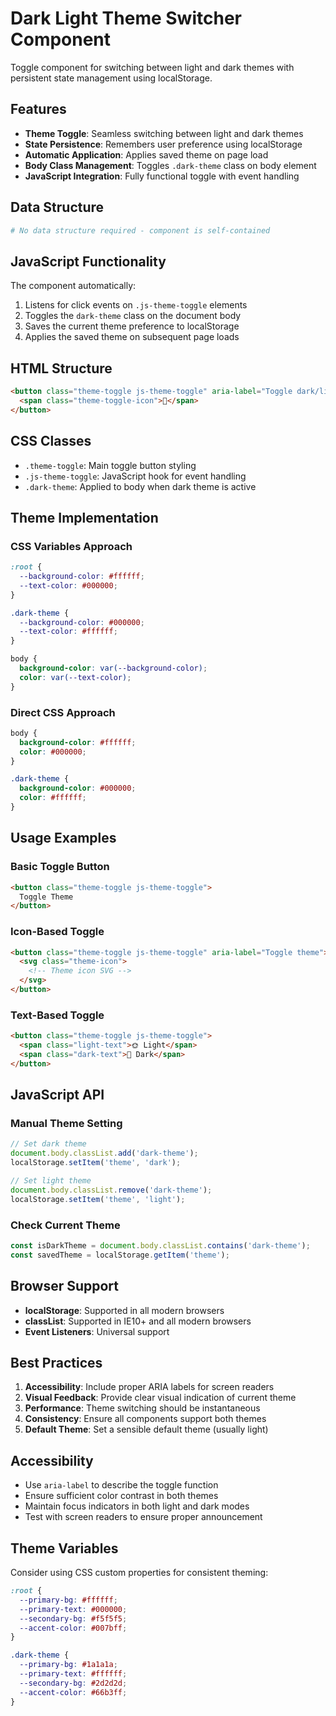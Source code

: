 # Dark Light Theme Switcher Component

Toggle component for switching between light and dark themes with persistent state management using localStorage.

## Features

- **Theme Toggle**: Seamless switching between light and dark themes
- **State Persistence**: Remembers user preference using localStorage
- **Automatic Application**: Applies saved theme on page load
- **Body Class Management**: Toggles `.dark-theme` class on body element
- **JavaScript Integration**: Fully functional toggle with event handling

## Data Structure

```yaml
# No data structure required - component is self-contained
```

## JavaScript Functionality

The component automatically:
1. Listens for click events on `.js-theme-toggle` elements
2. Toggles the `dark-theme` class on the document body
3. Saves the current theme preference to localStorage
4. Applies the saved theme on subsequent page loads

## HTML Structure

```html
<button class="theme-toggle js-theme-toggle" aria-label="Toggle dark/light theme">
  <span class="theme-toggle-icon">🌙</span>
</button>
```

## CSS Classes

- `.theme-toggle`: Main toggle button styling
- `.js-theme-toggle`: JavaScript hook for event handling
- `.dark-theme`: Applied to body when dark theme is active

## Theme Implementation

### CSS Variables Approach
```css
:root {
  --background-color: #ffffff;
  --text-color: #000000;
}

.dark-theme {
  --background-color: #000000;
  --text-color: #ffffff;
}

body {
  background-color: var(--background-color);
  color: var(--text-color);
}
```

### Direct CSS Approach
```css
body {
  background-color: #ffffff;
  color: #000000;
}

.dark-theme {
  background-color: #000000;
  color: #ffffff;
}
```

## Usage Examples

### Basic Toggle Button
```html
<button class="theme-toggle js-theme-toggle">
  Toggle Theme
</button>
```

### Icon-Based Toggle
```html
<button class="theme-toggle js-theme-toggle" aria-label="Toggle theme">
  <svg class="theme-icon">
    <!-- Theme icon SVG -->
  </svg>
</button>
```

### Text-Based Toggle
```html
<button class="theme-toggle js-theme-toggle">
  <span class="light-text">🌞 Light</span>
  <span class="dark-text">🌙 Dark</span>
</button>
```

## JavaScript API

### Manual Theme Setting
```javascript
// Set dark theme
document.body.classList.add('dark-theme');
localStorage.setItem('theme', 'dark');

// Set light theme
document.body.classList.remove('dark-theme');
localStorage.setItem('theme', 'light');
```

### Check Current Theme
```javascript
const isDarkTheme = document.body.classList.contains('dark-theme');
const savedTheme = localStorage.getItem('theme');
```

## Browser Support

- **localStorage**: Supported in all modern browsers
- **classList**: Supported in IE10+ and all modern browsers
- **Event Listeners**: Universal support

## Best Practices

1. **Accessibility**: Include proper ARIA labels for screen readers
2. **Visual Feedback**: Provide clear visual indication of current theme
3. **Performance**: Theme switching should be instantaneous
4. **Consistency**: Ensure all components support both themes
5. **Default Theme**: Set a sensible default theme (usually light)

## Accessibility

- Use `aria-label` to describe the toggle function
- Ensure sufficient color contrast in both themes
- Maintain focus indicators in both light and dark modes
- Test with screen readers to ensure proper announcement

## Theme Variables

Consider using CSS custom properties for consistent theming:

```css
:root {
  --primary-bg: #ffffff;
  --primary-text: #000000;
  --secondary-bg: #f5f5f5;
  --accent-color: #007bff;
}

.dark-theme {
  --primary-bg: #1a1a1a;
  --primary-text: #ffffff;
  --secondary-bg: #2d2d2d;
  --accent-color: #66b3ff;
}
```
